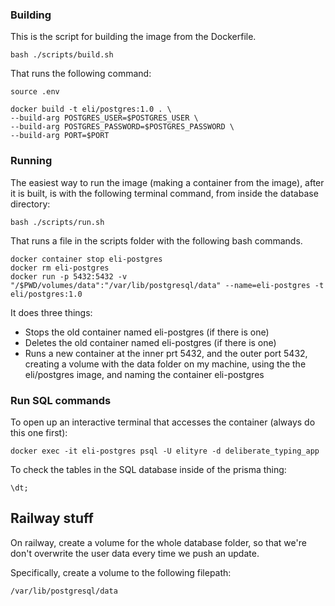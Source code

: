 ### Building

This is the script for building the image from the Dockerfile.

```
bash ./scripts/build.sh
```

That runs the following command:

```
source .env

docker build -t eli/postgres:1.0 . \
--build-arg POSTGRES_USER=$POSTGRES_USER \
--build-arg POSTGRES_PASSWORD=$POSTGRES_PASSWORD \
--build-arg PORT=$PORT
```

### Running

The easiest way to run the image (making a container from the image), after it is built, is with the following terminal command, from inside the database directory:

```
bash ./scripts/run.sh
```

That runs a file in the scripts folder with the following bash commands.

```
docker container stop eli-postgres
docker rm eli-postgres
docker run -p 5432:5432 -v "/$PWD/volumes/data":"/var/lib/postgresql/data" --name=eli-postgres -t eli/postgres:1.0
```

It does three things:

- Stops the old container named eli-postgres (if there is one)
- Deletes the old container named eli-postgres (if there is one)
- Runs a new container at the inner prt 5432, and the outer port 5432, creating a volume with the data folder on my machine, using the the eli/postgres image, and naming the container eli-postgres

### Run SQL commands

To open up an interactive terminal that accesses the container (always do this one first):

```
docker exec -it eli-postgres psql -U elityre -d deliberate_typing_app
```

To check the tables in the SQL database inside of the prisma thing:

```
\dt;
```

## Railway stuff

On railway, create a volume for the whole database folder, so that we're don't overwrite the user data every time we push an update.

Specifically, create a volume to the following filepath:

```
/var/lib/postgresql/data
```

